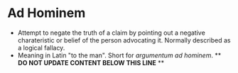 Ad Hominem
==========

* Attempt to negate the truth of a claim by pointing out a negative charateristic or belief of the person advocating it. Normally described as a logical fallacy.
* Meaning in Latin "to the man". Short for _argumentum ad hominem_.
** **DO NOT UPDATE CONTENT BELOW THIS LINE** **

